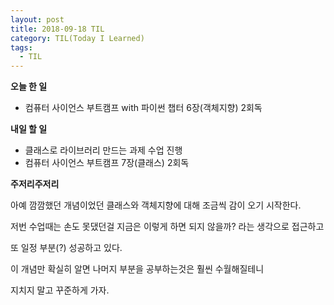 ```yaml
---
layout: post
title: 2018-09-18 TIL
category: TIL(Today I Learned)
tags:
  - TIL
---
```




**오늘 한 일**

- 컴퓨터 사이언스 부트캠프 with 파이썬 챕터 6장(객체지향) 2회독



**내일 할 일**

- 클래스로 라이브러리 만드는 과제 수업 진행
- 컴퓨터 사이언스 부트캠프 7장(클래스) 2회독



**주저리주저리**

아예 깜깜했던 개념이었던 클래스와 객체지향에 대해 조금씩 감이 오기 시작한다.

저번 수업때는 손도 못댔던걸 지금은 이렇게 하면 되지 않을까? 라는 생각으로 접근하고

또 일정 부분(?) 성공하고 있다.

이 개념만 확실히 알면 나머지 부분을 공부하는것은 훨씬 수월해질테니

지치지 말고 꾸준하게 가자.

